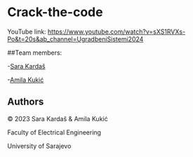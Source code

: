 # Crack-the-code
YouTube link: https://www.youtube.com/watch?v=sXS1RVXs-Po&t=20s&ab_channel=UgradbeniSistemi2024


##Team members:

-[Sara Kardaš](https://github.com/skardas1)

-[Amila Kukić](https://github.com/akukic)

## Authors

© 2023 Sara Kardaš & Amila Kukić

Faculty of Electrical Engineering

University of Sarajevo
